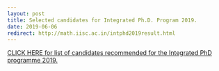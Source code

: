 ```yaml
---
layout: post
title: Selected candidates for Integrated Ph.D. Program 2019.
date: 2019-06-06
redirect: http://math.iisc.ac.in/intphd2019result.html
---
```


[CLICK HERE for list of candidates recommended for the Integrated PhD programme 2019.](http://math.iisc.ac.in/intphd2019result.html)

